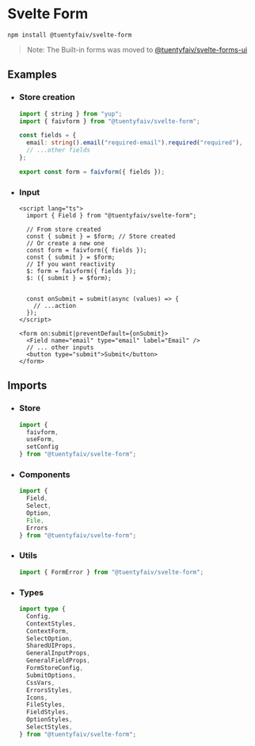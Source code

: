 # Svelte Form

`npm install @tuentyfaiv/svelte-form`

> Note: The Built-in forms was moved to [@tuentyfaiv/svelte-forms-ui](https://www.npmjs.com/package/@tuentyfaiv/svelte-form-ui)

## Examples

- ### Store creation
  ```typescript
  import { string } from "yup";
  import { faivform } from "@tuentyfaiv/svelte-form";

  const fields = {
    email: string().email("required-email").required("required"),
    // ...other fields
  };

  export const form = faivform({ fields });
  ```
- ### Input
  ```svelte
  <script lang="ts">
    import { Field } from "@tuentyfaiv/svelte-form";

    // From store created
    const { submit } = $form; // Store created
    // Or create a new one
    const form = faivform({ fields });
    const { submit } = $form;
    // If you want reactivity
    $: form = faivform({ fields });
    $: ({ submit } = $form);


    const onSubmit = submit(async (values) => {
      // ...action
    });
  </script>

  <form on:submit|preventDefault={onSubmit}>
    <Field name="email" type="email" label="Email" />
    // ... other inputs
    <button type="submit">Submit</button>
  </form>
  ```

## Imports
- ### Store 
  ```typescript
  import {
    faivform,
    useForm,
    setConfig
  } from "@tuentyfaiv/svelte-form";
  ```
- ### Components
  ```typescript
  import {
    Field,
    Select,
    Option,
    File,
    Errors
  } from "@tuentyfaiv/svelte-form";
  ```
- ### Utils
  ```typescript
  import { FormError } from "@tuentyfaiv/svelte-form";
  ```
- ### Types
  ```typescript
  import type {
    Config,
    ContextStyles,
    ContextForm,
    SelectOption,
    SharedUIProps,
    GeneralInputProps,
    GeneralFieldProps,
    FormStoreConfig,
    SubmitOptions,
    CssVars,
    ErrorsStyles,
    Icons,
    FileStyles,
    FieldStyles,
    OptionStyles,
    SelectStyles,
  } from "@tuentyfaiv/svelte-form";
  ```